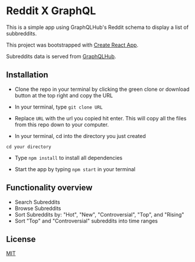 # Reddit X GraphQL

This is a simple app using GraphQLHub's Reddit schema to display a list of subbreddits. 

This project was bootstrapped with [Create React App](https://github.com/facebook/create-react-app).

Subreddits data is served from [GraphQLHub](https://www.graphqlhub.com/).

## Installation

* Clone the repo in your terminal by clicking the green clone or download button at the top right and copy the URL

* In your terminal, type ```git clone URL```

* Replace ```URL``` with the url you copied
hit enter. This will copy all the files from this repo down to your computer.

* In your terminal, cd into the directory you just created

 ```cd your directory```

* Type ```npm install``` to install all dependencies

* Start the app by typing ```npm start``` in your terminal

## Functionality overview

* Search Subreddits
* Browse Subreddits
* Sort Subreddits by: "Hot", "New", "Controversial",  "Top", and "Rising"
* Sort "Top" and "Controversial" subreddits into time ranges

## License
[MIT](https://choosealicense.com/licenses/mit/)

